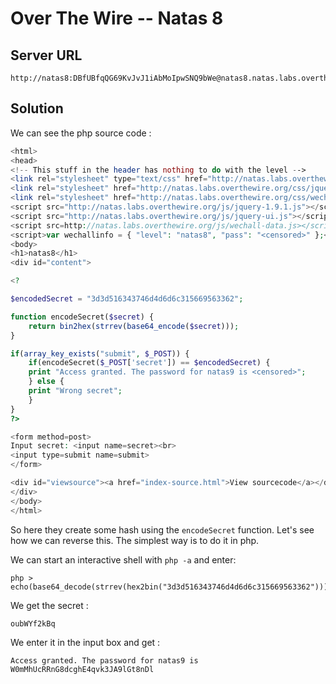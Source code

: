 # Over The Wire -- Natas 8

## Server URL
```
http://natas8:DBfUBfqQG69KvJvJ1iAbMoIpwSNQ9bWe@natas8.natas.labs.overthewire.org
```

## Solution
We can see the php source code :
```php
<html>
<head>
<!-- This stuff in the header has nothing to do with the level -->
<link rel="stylesheet" type="text/css" href="http://natas.labs.overthewire.org/css/level.css">
<link rel="stylesheet" href="http://natas.labs.overthewire.org/css/jquery-ui.css" />
<link rel="stylesheet" href="http://natas.labs.overthewire.org/css/wechall.css" />
<script src="http://natas.labs.overthewire.org/js/jquery-1.9.1.js"></script>
<script src="http://natas.labs.overthewire.org/js/jquery-ui.js"></script>
<script src=http://natas.labs.overthewire.org/js/wechall-data.js></script><script src="http://natas.labs.overthewire.org/js/wechall.js"></script>
<script>var wechallinfo = { "level": "natas8", "pass": "<censored>" };</script></head>
<body>
<h1>natas8</h1>
<div id="content">

<?

$encodedSecret = "3d3d516343746d4d6d6c315669563362";

function encodeSecret($secret) {
    return bin2hex(strrev(base64_encode($secret)));
}

if(array_key_exists("submit", $_POST)) {
    if(encodeSecret($_POST['secret']) == $encodedSecret) {
    print "Access granted. The password for natas9 is <censored>";
    } else {
    print "Wrong secret";
    }
}
?>

<form method=post>
Input secret: <input name=secret><br>
<input type=submit name=submit>
</form>

<div id="viewsource"><a href="index-source.html">View sourcecode</a></div>
</div>
</body>
</html>
```

So here they create some hash using the `encodeSecret` function.
Let's see how we can reverse this.
The simplest way is to do it in php.

We can start an interactive shell with `php -a` and enter:
```
php > echo(base64_decode(strrev(hex2bin("3d3d516343746d4d6d6c315669563362"))));
```
We get the secret :
```
oubWYf2kBq
```

We enter it in the input box and get :
```
Access granted. The password for natas9 is W0mMhUcRRnG8dcghE4qvk3JA9lGt8nDl
```
